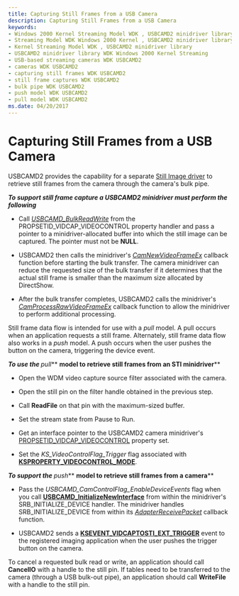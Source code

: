 ```yaml
---
title: Capturing Still Frames from a USB Camera
description: Capturing Still Frames from a USB Camera
keywords:
- Windows 2000 Kernel Streaming Model WDK , USBCAMD2 minidriver library
- Streaming Model WDK Windows 2000 Kernel , USBCAMD2 minidriver library
- Kernel Streaming Model WDK , USBCAMD2 minidriver library
- USBCAMD2 minidriver library WDK Windows 2000 Kernel Streaming
- USB-based streaming cameras WDK USBCAMD2
- cameras WDK USBCAMD2
- capturing still frames WDK USBCAMD2
- still frame captures WDK USBCAMD2
- bulk pipe WDK USBCAMD2
- push model WDK USBCAMD2
- pull model WDK USBCAMD2
ms.date: 04/20/2017
---
```


# Capturing Still Frames from a USB Camera





USBCAMD2 provides the capability for a separate [Still Image driver](../image/still-image-drivers.md) to retrieve still frames from the camera through the camera's bulk pipe.

***<em>To support still frame capture a USBCAMD2 minidriver must perform the following</em>***

-   Call [*USBCAMD\_BulkReadWrite*](/windows-hardware/drivers/ddi/usbcamdi/nc-usbcamdi-pfnusbcamd_bulkreadwrite) from the PROPSETID\_VIDCAP\_VIDEOCONTROL property handler and pass a pointer to a minidriver-allocated buffer into which the still image can be captured. The pointer must not be **NULL**.

-   USBCAMD2 then calls the minidriver's [*CamNewVideoFrameEx*](/windows-hardware/drivers/ddi/usbcamdi/nc-usbcamdi-pcam_new_frame_routine_ex) callback function before starting the bulk transfer. The camera minidriver can reduce the requested size of the bulk transfer if it determines that the actual still frame is smaller than the maximum size allocated by DirectShow.

-   After the bulk transfer completes, USBCAMD2 calls the minidriver's [*CamProcessRawVideoFrameEx*](/windows-hardware/drivers/ddi/usbcamdi/nc-usbcamdi-pcam_process_raw_frame_routine_ex) callback function to allow the minidriver to perform additional processing.

Still frame data flow is intended for use with a *pull* model. A pull occurs when an application requests a still frame. Alternately, still frame data flow also works in a *push* model. A push occurs when the user pushes the button on the camera, triggering the device event.

*<strong>*To use the** *</strong>pull*** **model to retrieve still frames from an STI minidriver****

-   Open the WDM video capture source filter associated with the camera.

-   Open the still pin on the filter handle obtained in the previous step.

-   Call **ReadFile** on that pin with the maximum-sized buffer.

-   Set the stream state from Pause to Run.

-   Get an interface pointer to the USBCAMD2 camera minidriver's [PROPSETID\_VIDCAP\_VIDEOCONTROL](./propsetid-vidcap-videocontrol.md) property set.

-   Set the *KS\_VideoControlFlag\_Trigger* flag associated with [**KSPROPERTY\_VIDEOCONTROL\_MODE**](./ksproperty-videocontrol-mode.md).

*<strong>*To support the** *</strong>push*** **model to retrieve still frames from a camera****

-   Pass the *USBCAMD\_CamControlFlag\_EnableDeviceEvents* flag when you call [**USBCAMD\_InitializeNewInterface**](/windows-hardware/drivers/ddi/usbcamdi/nf-usbcamdi-usbcamd_initializenewinterface) from within the minidriver's SRB\_INITIALIZE\_DEVICE handler. The minidriver handles SRB\_INITIALIZE\_DEVICE from within its [*AdapterReceivePacket*](/windows-hardware/drivers/ddi/usbcamdi/nc-usbcamdi-padapter_receive_packet_routine) callback function.

-   USBCAMD2 sends a [**KSEVENT\_VIDCAPTOSTI\_EXT\_TRIGGER**](./ksevent-vidcaptosti-ext-trigger.md) event to the registered imaging application when the user pushes the trigger button on the camera.

To cancel a requested bulk read or write, an application should call **CancelIO** with a handle to the still pin. If tables need to be transferred to the camera (through a USB bulk-out pipe), an application should call **WriteFile** with a handle to the still pin.

 

